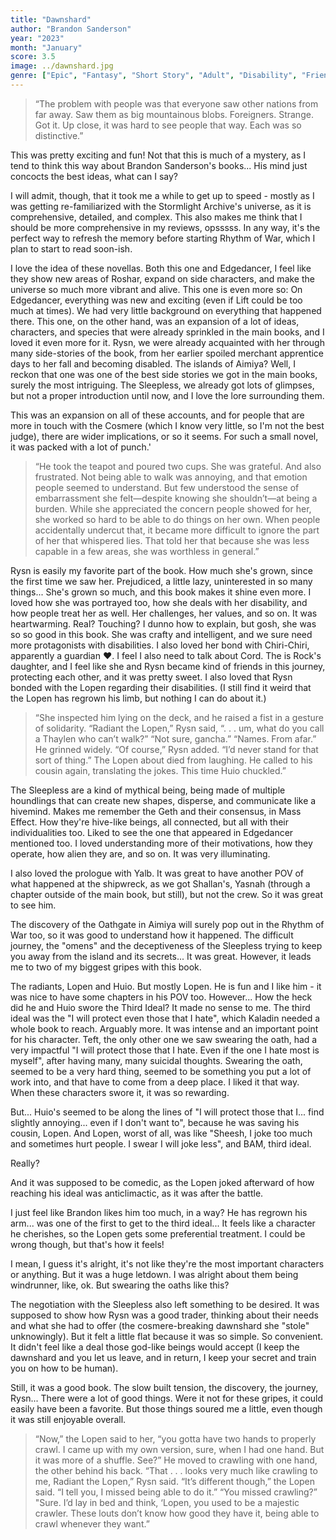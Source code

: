 ```yaml
---
title: "Dawnshard"
author: "Brandon Sanderson"
year: "2023"
month: "January"
score: 3.5
image: ../dawnshard.jpg
genre: ["Epic", "Fantasy", "Short Story", "Adult", "Disability", "Friendship"]
---
```


> “The problem with people was that everyone saw other nations from far away. Saw them as big mountainous blobs. Foreigners. Strange. Got it. Up close, it was hard to see people that way. Each was so distinctive.”

This was pretty exciting and fun! Not that this is much of a mystery, as I tend to think this way about Brandon Sanderson's books... His mind just concocts the best ideas, what can I say?

I will admit, though, that it took me a while to get up to speed - mostly as I was getting re-familiarized with the Stormlight Archive's universe, as it is comprehensive, detailed, and complex. This also makes me think that I should be more comprehensive in my reviews, opsssss. In any way, it's the perfect way to refresh the memory before starting Rhythm of War, which I plan to start to read soon-ish.

I love the idea of these novellas. Both this one and Edgedancer, I feel like they show new areas of Roshar, expand on side characters, and make the universe so much more vibrant and alive. This one is even more so: On Edgedancer, everything was new and exciting (even if Lift could be too much at times). We had very little background on everything that happened there. This one, on the other hand, was an expansion of a lot of ideas, characters, and species that were already sprinkled in the main books, and I loved it even more for it. Rysn, we were already acquainted with her through many side-stories of the book, from her earlier spoiled merchant apprentice days to her fall and becoming disabled. The islands of Aimiya? Well, I reckon that one was one of the best side stories we got in the main books, surely the most intriguing. The Sleepless, we already got lots of glimpses, but not a proper introduction until now, and I love the lore surrounding them.

This was an expansion on all of these accounts, and for people that are more in touch with the Cosmere (which I know very little, so I'm not the best judge), there are wider implications, or so it seems. For such a small novel, it was packed with a lot of punch.'

> “He took the teapot and poured two cups. She was grateful. And also frustrated. Not being able to walk was annoying, and that emotion people seemed to understand. But few understood the sense of embarrassment she felt—despite knowing she shouldn’t—at being a burden. While she appreciated the concern people showed for her, she worked so hard to be able to do things on her own. When people accidentally undercut that, it became more difficult to ignore the part of her that whispered lies. That told her that because she was less capable in a few areas, she was worthless in general.”

Rysn is easily my favorite part of the book. How much she's grown, since the first time we saw her. Prejudiced, a little lazy, uninterested in so many things... She's grown so much, and this book makes it shine even more. I loved how she was portrayed too, how she deals with her disability, and how people treat her as well. Her challenges, her values, and so on. It was heartwarming. Real? Touching? I dunno how to explain, but gosh, she was so so good in this book. She was crafty and intelligent, and we sure need more protagonists with disabilities. I also loved her bond with Chiri-Chiri, apparently a guardian ❤️. I feel I also need to talk about Cord. The is Rock's daughter, and I feel like she and Rysn became kind of friends in this journey, protecting each other, and it was pretty sweet. I also loved that Rysn bonded with the Lopen regarding their disabilities. (I still find it weird that the Lopen has regrown his limb, but nothing I can do about it.)

> “She inspected him lying on the deck, and he raised a fist in a gesture of solidarity.
> “Radiant the Lopen,” Rysn said, “. . . um, what do you call a Thaylen who can’t walk?”
> “Not sure, gancha.”
> “Names. From afar.”
> He grinned widely.
> “Of course,” Rysn added. “I’d never stand for that sort of thing.”
> The Lopen about died from laughing. He called to his cousin again, translating the jokes. This time Huio chuckled.”

The Sleepless are a kind of mythical being, being made of multiple houndlings that can create new shapes, disperse, and communicate like a hivemind. Makes me remember the Geth and their consensus, in Mass Effect. How they're hive-like beings, all connected, but all with their individualities too. Liked to see the one that appeared in Edgedancer mentioned too. I loved understanding more of their motivations, how they operate, how alien they are, and so on. It was very illuminating.

I also loved the prologue with Yalb. It was great to have another POV of what happened at the shipwreck, as we got Shallan's, Yasnah (through a chapter outside of the main book, but still), but not the crew. So it was great to see him.

The discovery of the Oathgate in Aimiya will surely pop out in the Rhythm of War too, so it was good to understand how it happened. The difficult journey, the "omens" and the deceptiveness of the Sleepless trying to keep you away from the island and its secrets... It was great. However, it leads me to two of my biggest gripes with this book.

The radiants, Lopen and Huio. But mostly Lopen. He is fun and I like him - it was nice to have some chapters in his POV too. However... How the heck did he and Huio swore the Third Ideal? It made no sense to me. The third ideal was the "I will protect even those that I hate", which Kaladin needed a whole book to reach. Arguably more. It was intense and an important point for his character. Teft, the only other one we saw swearing the oath, had a very impactful "I will protect those that I hate. Even if the one I hate most is myself", after having many, many suicidal thoughts. Swearing the oath, seemed to be a very hard thing, seemed to be something you put a lot of work into, and that have to come from a deep place. I liked it that way. When these characters swore it, it was so rewarding.

But... Huio's seemed to be along the lines of "I will protect those that I... find slightly annoying... even if I don't want to", because he was saving his cousin, Lopen. And Lopen, worst of all, was like "Sheesh, I joke too much and sometimes hurt people. I swear I will joke less", and BAM, third ideal.

Really?

And it was supposed to be comedic, as the Lopen joked afterward of how reaching his ideal was anticlimactic, as it was after the battle.

I just feel like Brandon likes him too much, in a way? He has regrown his arm... was one of the first to get to the third ideal... It feels like a character he cherishes, so the Lopen gets some preferential treatment. I could be wrong though, but that's how it feels!

I mean, I guess it's alright, it's not like they're the most important characters or anything. But it was a huge letdown. I was alright about them being windrunner, like, ok. But swearing the oaths like this?

The negotiation with the Sleepless also left something to be desired. It was supposed to show how Rysn was a good trader, thinking about their needs and what she had to offer (the cosmere-breaking dawnshard she "stole" unknowingly). But it felt a little flat because it was so simple. So convenient. It didn't feel like a deal those god-like beings would accept (I keep the dawnshard and you let us leave, and in return, I keep your secret and train you on how to be human).

Still, it was a good book. The slow built tension, the discovery, the journey, Rysn... There were a lot of good things. Were it not for these gripes, it could easily have been a favorite. But those things soured me a little, even though it was still enjoyable overall.

> “Now,” the Lopen said to her, “you gotta have two hands to properly crawl. I came up with my own version, sure, when I had one hand. But it was more of a shuffle. See?” He moved to crawling with one hand, the other behind his back.
> “That . . . looks very much like crawling to me, Radiant the Lopen,” Rysn said.
> “It’s different though,” the Lopen said. “I tell you, I missed being able to do it.”
> “You missed crawling?”
> "Sure. I’d lay in bed and think, ‘Lopen, you used to be a majestic crawler. These louts don’t know how good they have it, being able to crawl whenever they want.”
